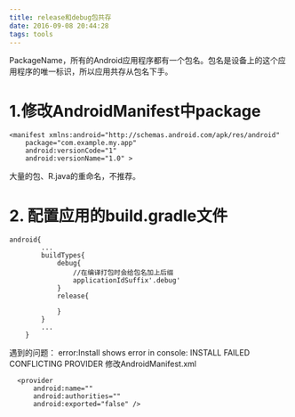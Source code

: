 ```yaml
---
title: release和debug包共存
date: 2016-09-08 20:44:28
tags: tools
---
```

PackageName，所有的Android应用程序都有一个包名。包名是设备上的这个应用程序的唯一标识，所以应用共存从包名下手。
# 1.修改AndroidManifest中package
```
<manifest xmlns:android="http://schemas.android.com/apk/res/android"
    package="com.example.my.app"
    android:versionCode="1"
    android:versionName="1.0" >
```
大量的包、R.java的重命名，不推荐。
# 2. 配置应用的build.gradle文件
```
android{
        ...
        buildTypes{
            debug{
                //在编译打包时会给包名加上后缀
                applicationIdSuffix'.debug'
            }
            release{

            }
        }
        ...
    }
```
<!-- more -->
遇到的问题：
error:Install shows error in console: INSTALL FAILED CONFLICTING PROVIDER
修改AndroidManifest.xml
```
  <provider
      android:name=""
      android:authorities=""
      android:exported="false" />
```
